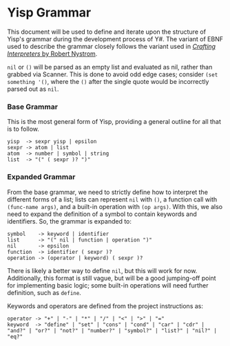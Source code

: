 # Yisp Grammar
This document will be used to define and iterate upon the structure of Yisp's grammar during the development process of Y#. The variant of EBNF used to describe the grammar closely follows the variant used in [*Crafting Interpreters* by Robert Nystrom](https://craftinginterpreters.com/).

``nil`` or ``()`` will be parsed as an empty list and evaluated as nil, rather than grabbed via Scanner. This is done to avoid odd edge cases; consider ``(set something '()``, where the ``()`` after the single quote would be incorrectly parsed out as ``nil``.

### Base Grammar
This is the most general form of Yisp, providing a general outline for all that is to follow.
```
yisp  -> sexpr yisp | epsilon
sexpr -> atom | list
atom  -> number | symbol | string
list  -> "(" ( sexpr )? ")"
```

### Expanded Grammar
From the base grammar, we need to strictly define how to interpret the different forms of a list; lists can represent ``nil`` with ``()``, a function call with ``(func-name args)``, and a built-in operation with ``(op args)``. With this, we also need to expand the definition of a symbol to contain keywords and identifiers. So, the grammar is expanded to:
```
symbol    -> keyword | identifier
list      -> "(" nil | function | operation ")"
nil       -> epsilon
function  -> identifier ( sexpr )?
operation -> (operator | keyword) ( sexpr )?
```
There is likely a better way to define ``nil``, but this will work for now. Additionally, this format is still vague, but will be a good jumping-off point for implementing basic logic; some built-in operations will need further definition, such as ``define``.


Keywords and operators are defined from the project instructions as:
```
operator -> "+" | "-" | "*" | "/" | "<" | ">" | "="
keyword  -> "define" | "set" | "cons" | "cond" | "car" | "cdr" | "and?" | "or?" | "not?" | "number?" | "symbol?" | "list?" | "nil?" | "eq?"
```
